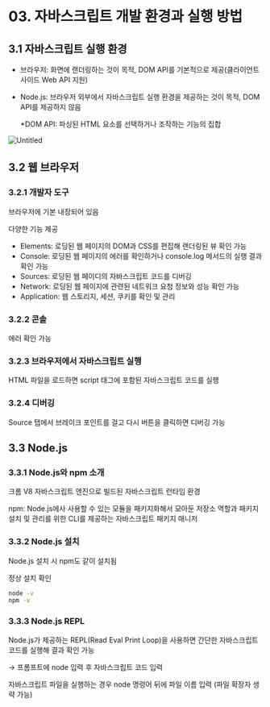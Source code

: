 # 03. 자바스크립트 개발 환경과 실행 방법

## 3.1 자바스크립트 실행 환경

- 브라우저: 화면에 랜더링하는 것이 목적, DOM API를 기본적으로 제공(클라이언트 사이드 Web API 지원)

- Node.js: 브라우저 외부에서 자바스크립트 실행 환경을 제공하는 것이 목적, DOM API를 제공하지 않음

  *DOM API: 파싱된 HTML 요소를 선택하거나 조작하는 기능의 집합

![Untitled](https://github.com/eunhye3333/TIL/assets/77559262/9ad5dfe3-6c0a-4f11-858f-4d590d6eee30)



## 3.2 웹 브라우저

### 3.2.1 개발자 도구

브라우저에 기본 내장되어 있음

다양한 기능 제공

- Elements: 로딩된 웹 페이지의 DOM과 CSS를 편집해 랜더링된 뷰 확인 가능
- Console: 로딩된 웹 페이지의 에러를 확인하거나 console.log 메서드의 실행 결과 확인 가능
- Sources: 로딩된 웹 페이디의 자바스크립트 코드를 디버깅
- Network: 로딩된 웹 페이지에 관련된 네트워크 요청 정보와 성능 확인 가능
- Application: 웹 스토리지, 세션, 쿠키를 확인 및 관리



### 3.2.2 콘솔

에러 확인 가능



### 3.2.3 브라우저에서 자바스크립트 실행

HTML 파일을 로드하면 script 태그에 포함된 자바스크립트 코드를 실행



### 3.2.4 디버깅

Source 탭에서 브레이크 포인트를 걸고 다시 버튼을 클릭하면 디버깅 가능



## 3.3 Node.js

### 3.3.1 Node.js와 npm 소개

크롬 V8 자바스크립트 엔진으로 빌드된 자바스크립트 런타임 환경

npm: Node.js에사 사용할 수 있는 모듈을 패키지화해서 모아둔 저장소 역할과 패키지 설치 및 관리를 위한 CLI를 제공하는 자바스크립트 패키지 매니저



### 3.3.2 Node.js 설치

Node.js 설치 시 npm도 같이 설치됨

정상 설치 확인

```bash
node -v
npm -v
```



### 3.3.3 Node.js REPL

Node.js가 제공하는 REPL(Read Eval Print Loop)을 사용하면 간단한 자바스크립트 코드를 실행해 결과 확인 가능

→ 프롬프트에 node 입력 후 자바스크립트 코드 입력

자바스크립트 파일을 실행하는 경우 node 명령어 뒤에 파일 이름 입력 (파일 확장자 생략 가능)